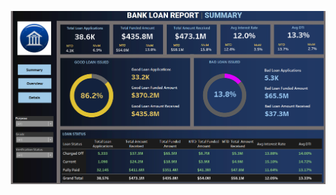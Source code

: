 ![alttext](https://github.com/Saichandu19/BANK-LOAN-REPORT-ANALYSIS-DASHBOARD-USING-TABLEAU/blob/main/SUMMARY_DASHBOARD.png?raw=true)
